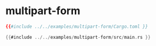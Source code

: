 # multipart-form

```toml
{{#include ../../examples/multipart-form/Cargo.toml }}
```

```rust
{{#include ../../examples/multipart-form/src/main.rs }}
```



